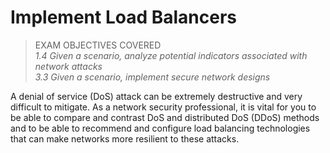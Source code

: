# Implement Load Balancers

> EXAM OBJECTIVES COVERED  
> _1.4 Given a scenario, analyze potential indicators associated with network attacks  
> 3.3 Given a scenario, implement secure network designs_

A denial of service (DoS) attack can be extremely destructive and very difficult to mitigate. As a network security professional, it is vital for you to be able to compare and contrast DoS and distributed DoS (DDoS) methods and to be able to recommend and configure load balancing technologies that can make networks more resilient to these attacks.